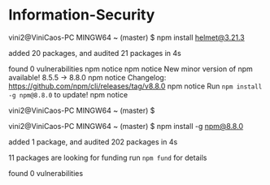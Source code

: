 # Information-Security

vini2@ViniCaos-PC MINGW64 ~ (master)
$ npm install helmet@3.21.3


added 20 packages, and audited 21 packages in 4s

found 0 vulnerabilities
npm notice
npm notice New minor version of npm available! 8.5.5 -> 8.8.0
npm notice Changelog: <https://github.com/npm/cli/releases/tag/v8.8.0>
npm notice Run `npm install -g npm@8.8.0` to update!
npm notice

vini2@ViniCaos-PC MINGW64 ~ (master)
$

vini2@ViniCaos-PC MINGW64 ~ (master)
$ npm install -g npm@8.8.0

added 1 package, and audited 202 packages in 4s

11 packages are looking for funding
  run `npm fund` for details

found 0 vulnerabilities

